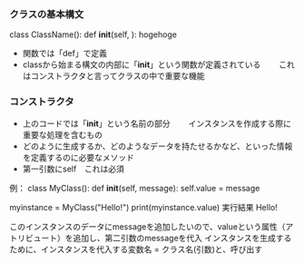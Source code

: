 ### クラスの基本構文
   class ClassName():
    def __init__(self, ):
         hogehoge

- 関数では「def」で定義
- classから始まる構文の内部に「__init__」という関数が定義されている　
　これはコンストラクタと言ってクラスの中で重要な機能

### コンストラクタ
-  上のコードでは「__init__」という名前の部分
　　インスタンスを作成する際に重要な処理を含むもの
-  どのように生成するか、どのようなデータを持たせるかなど、といった情報を定義するのに必要なメソッド
-  第一引数にself　これは必須

例：
class MyClass():
    def __init__(self, message):
        self.value = message
 
myinstance = MyClass("Hello!")
print(myinstance.value)
実行結果
Hello!

このインスタンスのデータにmessageを追加したいので、valueという属性（アトリビュート）を追加し、第二引数のmessageを代入
インスタンスを生成するために、インスタンスを代入する変数名 = クラス名(引数)と、呼び出す
